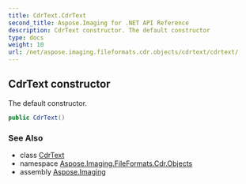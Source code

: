 ```yaml
---
title: CdrText.CdrText
second_title: Aspose.Imaging for .NET API Reference
description: CdrText constructor. The default constructor
type: docs
weight: 10
url: /net/aspose.imaging.fileformats.cdr.objects/cdrtext/cdrtext/
---
```

## CdrText constructor

The default constructor.

```csharp
public CdrText()
```

### See Also

* class [CdrText](../)
* namespace [Aspose.Imaging.FileFormats.Cdr.Objects](../../cdrtext/)
* assembly [Aspose.Imaging](../../../)


